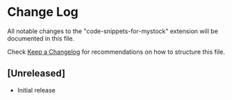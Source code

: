 # Change Log

All notable changes to the "code-snippets-for-mystock" extension will be documented in this file.

Check [Keep a Changelog](http://keepachangelog.com/) for recommendations on how to structure this file.

## [Unreleased]

- Initial release
